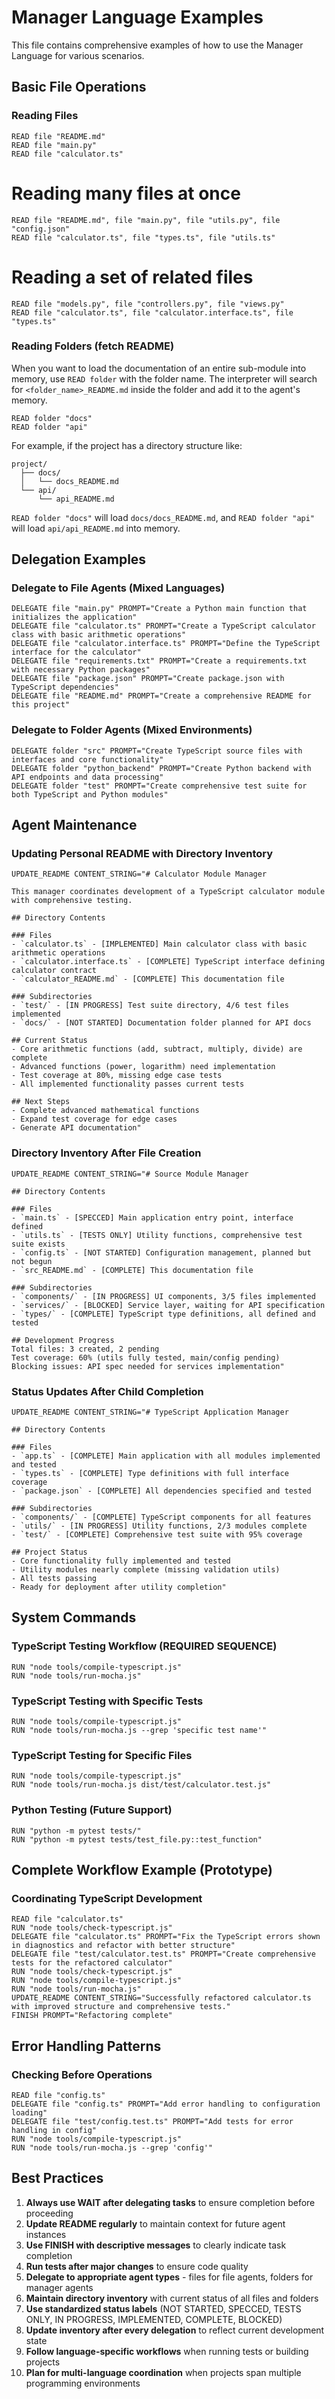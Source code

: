 # Manager Language Examples

This file contains comprehensive examples of how to use the Manager Language for various scenarios.

## Basic File Operations

### Reading Files
```
READ file "README.md"
READ file "main.py"
READ file "calculator.ts"
```

# Reading many files at once
```
READ file "README.md", file "main.py", file "utils.py", file "config.json"
READ file "calculator.ts", file "types.ts", file "utils.ts"
```

# Reading a set of related files
```
READ file "models.py", file "controllers.py", file "views.py"
READ file "calculator.ts", file "calculator.interface.ts", file "types.ts"
```

### Reading Folders (fetch README)
When you want to load the documentation of an entire sub-module into memory, use `READ folder` with the folder name. The interpreter will search for `<folder_name>_README.md` inside the folder and add it to the agent's memory.

```
READ folder "docs"
READ folder "api"
```

For example, if the project has a directory structure like:

```
project/
  ├── docs/
  │   └── docs_README.md
  └── api/
      └── api_README.md
```

`READ folder "docs"` will load `docs/docs_README.md`, and `READ folder "api"` will load `api/api_README.md` into memory.

## Delegation Examples

### Delegate to File Agents (Mixed Languages)
```
DELEGATE file "main.py" PROMPT="Create a Python main function that initializes the application"
DELEGATE file "calculator.ts" PROMPT="Create a TypeScript calculator class with basic arithmetic operations"
DELEGATE file "calculator.interface.ts" PROMPT="Define the TypeScript interface for the calculator"
DELEGATE file "requirements.txt" PROMPT="Create a requirements.txt with necessary Python packages"
DELEGATE file "package.json" PROMPT="Create package.json with TypeScript dependencies"
DELEGATE file "README.md" PROMPT="Create a comprehensive README for this project"
```

### Delegate to Folder Agents (Mixed Environments)
```
DELEGATE folder "src" PROMPT="Create TypeScript source files with interfaces and core functionality"
DELEGATE folder "python_backend" PROMPT="Create Python backend with API endpoints and data processing"
DELEGATE folder "test" PROMPT="Create comprehensive test suite for both TypeScript and Python modules"
```


## Agent Maintenance

### Updating Personal README with Directory Inventory
```
UPDATE_README CONTENT_STRING="# Calculator Module Manager

This manager coordinates development of a TypeScript calculator module with comprehensive testing.

## Directory Contents

### Files
- `calculator.ts` - [IMPLEMENTED] Main calculator class with basic arithmetic operations
- `calculator.interface.ts` - [COMPLETE] TypeScript interface defining calculator contract
- `calculator_README.md` - [COMPLETE] This documentation file

### Subdirectories
- `test/` - [IN PROGRESS] Test suite directory, 4/6 test files implemented
- `docs/` - [NOT STARTED] Documentation folder planned for API docs

## Current Status
- Core arithmetic functions (add, subtract, multiply, divide) are complete
- Advanced functions (power, logarithm) need implementation  
- Test coverage at 80%, missing edge case tests
- All implemented functionality passes current tests

## Next Steps
- Complete advanced mathematical functions
- Expand test coverage for edge cases
- Generate API documentation"
```

### Directory Inventory After File Creation
```
UPDATE_README CONTENT_STRING="# Source Module Manager

## Directory Contents

### Files  
- `main.ts` - [SPECCED] Main application entry point, interface defined
- `utils.ts` - [TESTS ONLY] Utility functions, comprehensive test suite exists
- `config.ts` - [NOT STARTED] Configuration management, planned but not begun
- `src_README.md` - [COMPLETE] This documentation file

### Subdirectories
- `components/` - [IN PROGRESS] UI components, 3/5 files implemented
- `services/` - [BLOCKED] Service layer, waiting for API specification
- `types/` - [COMPLETE] TypeScript type definitions, all defined and tested

## Development Progress
Total files: 3 created, 2 pending
Test coverage: 60% (utils fully tested, main/config pending)
Blocking issues: API spec needed for services implementation"
```

### Status Updates After Child Completion
```
UPDATE_README CONTENT_STRING="# TypeScript Application Manager

## Directory Contents

### Files
- `app.ts` - [COMPLETE] Main application with all modules implemented and tested
- `types.ts` - [COMPLETE] Type definitions with full interface coverage
- `package.json` - [COMPLETE] All dependencies specified and tested

### Subdirectories  
- `components/` - [COMPLETE] TypeScript components for all features
- `utils/` - [IN PROGRESS] Utility functions, 2/3 modules complete
- `test/` - [COMPLETE] Comprehensive test suite with 95% coverage

## Project Status
- Core functionality fully implemented and tested
- Utility modules nearly complete (missing validation utils)
- All tests passing
- Ready for deployment after utility completion"
```

## System Commands

### TypeScript Testing Workflow (REQUIRED SEQUENCE)
```
RUN "node tools/compile-typescript.js"
RUN "node tools/run-mocha.js"
```

### TypeScript Testing with Specific Tests
```
RUN "node tools/compile-typescript.js"
RUN "node tools/run-mocha.js --grep 'specific test name'"
```

### TypeScript Testing for Specific Files
```
RUN "node tools/compile-typescript.js"
RUN "node tools/run-mocha.js dist/test/calculator.test.js"
```

### Python Testing (Future Support)
```
RUN "python -m pytest tests/"
RUN "python -m pytest tests/test_file.py::test_function"
```



## Complete Workflow Example (Prototype)

### Coordinating TypeScript Development
```
READ file "calculator.ts"
RUN "node tools/check-typescript.js"
DELEGATE file "calculator.ts" PROMPT="Fix the TypeScript errors shown in diagnostics and refactor with better structure"
DELEGATE file "test/calculator.test.ts" PROMPT="Create comprehensive tests for the refactored calculator"
RUN "node tools/check-typescript.js"
RUN "node tools/compile-typescript.js"
RUN "node tools/run-mocha.js"
UPDATE_README CONTENT_STRING="Successfully refactored calculator.ts with improved structure and comprehensive tests."
FINISH PROMPT="Refactoring complete"
```

## Error Handling Patterns

### Checking Before Operations
```
READ file "config.ts"
DELEGATE file "config.ts" PROMPT="Add error handling to configuration loading"
DELEGATE file "test/config.test.ts" PROMPT="Add tests for error handling in config"
RUN "node tools/compile-typescript.js"
RUN "node tools/run-mocha.js --grep 'config'"
```

## Best Practices

1. **Always use WAIT after delegating tasks** to ensure completion before proceeding
2. **Update README regularly** to maintain context for future agent instances
3. **Use FINISH with descriptive messages** to clearly indicate task completion
4. **Run tests after major changes** to ensure code quality
5. **Delegate to appropriate agent types** - files for file agents, folders for manager agents
6. **Maintain directory inventory** with current status of all files and folders
7. **Use standardized status labels** (NOT STARTED, SPECCED, TESTS ONLY, IN PROGRESS, IMPLEMENTED, COMPLETE, BLOCKED)
8. **Update inventory after every delegation** to reflect current development state
9. **Follow language-specific workflows** when running tests or building projects
10. **Plan for multi-language coordination** when projects span multiple programming environments